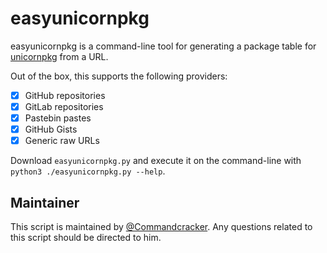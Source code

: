 # easyunicornpkg

easyunicornpkg is a command-line tool for generating a package table for [unicornpkg](https://unicornpkg.madefor.cc/) from a URL.

Out of the box, this supports the following providers:

- [x] GitHub repositories
- [x] GitLab repositories
- [x] Pastebin pastes
- [x] GitHub Gists
- [x] Generic raw URLs

Download `easyunicornpkg.py` and execute it on the command-line with `python3 ./easyunicornpkg.py --help`.

## Maintainer

This script is maintained by [@Commandcracker](https://github.com/Commandcracker). Any questions related to this script should be directed to him.
